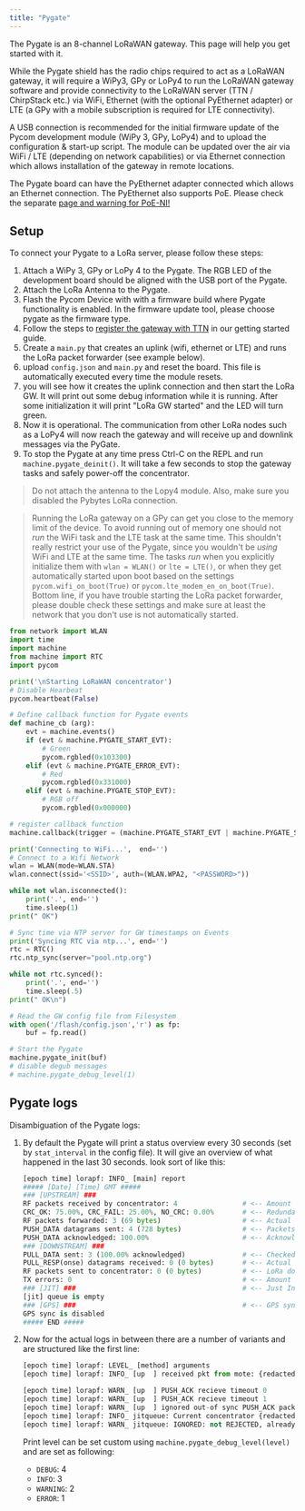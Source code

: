 ```yaml
---
title: "Pygate"
---
```


The Pygate is an 8-channel LoRaWAN gateway. This page will help you get started with it.

While the Pygate shield has the radio chips required to act as a LoRaWAN gateway, it will require a WiPy3, GPy or LoPy4 to run the LoRaWAN gateway software and provide connectivity to the LoRaWAN server (TTN / ChirpStack etc.) via WiFi, Ethernet (with the optional PyEthernet adapter) or LTE (a GPy with a mobile subscription is required for LTE connectivity).

A USB connection is recommended for the initial firmware update of the Pycom development module (WiPy 3, GPy, LoPy4) and to upload the configuration & start-up script. The module can be updated over the air via WiFi / LTE (depending on network capabilities) or via Ethernet connection which allows installation of the gateway in remote locations.

The Pygate board can have the PyEthernet adapter connected which allows an Ethernet connection. The PyEthernet also supports PoE. Please check the separate [page and warning for PoE-NI!](/tutorials/networkprotocols/poe/)

## Setup

To connect your Pygate to a LoRa server, please follow these steps:

1. Attach a WiPy 3, GPy or LoPy 4 to the Pygate. The RGB LED of the development board should be aligned with the USB port of the Pygate.
1. Attach the LoRa Antenna to the Pygate.
1. Flash the Pycom Device with with a firmware build where Pygate functionality is enabled. In the firmware update tool, please choose pygate as the firmware type.
1. Follow the steps to [register the gateway with TTN](/gettingstarted/registration/lora/ttn/#register-a-gateway) in our getting started guide.
1. Create a `main.py` that creates an uplink (wifi, ethernet or LTE) and runs the LoRa packet forwarder (see example below).
1. upload `config.json` and `main.py` and reset the board. This file is automatically executed every time the module resets.
1. you will see how it creates the uplink connection and then start the LoRa GW. It will print out some debug information while it is running. After some initialization it will print "LoRa GW started" and the LED will turn green.
1. Now it is operational. The communication from other LoRa nodes such as a LoPy4 will now reach the gateway and will receive up and downlink messages via the PyGate.
1. To stop the Pygate at any time press Ctrl-C on the REPL and run `machine.pygate_deinit()`. It will take a few seconds to stop the gateway tasks and safely power-off the concentrator.

> Do not attach the antenna to the Lopy4 module. Also, make sure you disabled the Pybytes LoRa connection.

> Running the LoRa gateway on a GPy can get you close to the memory limit of the device. To avoid running out of memory one should not *run* the WiFi task and the LTE task at the same time. This shouldn't really restrict your use of the Pygate, since you wouldn't be *using* WiFi and LTE at the same time. The tasks *run* when you explicitly initialize them with ``wlan = WLAN()`` or ``lte = LTE()``, or when they get automatically started upon boot based on the settings ``pycom.wifi_on_boot(True)`` or ``pycom.lte_modem_en_on_boot(True)``. Bottom line, if you have trouble starting the LoRa packet forwarder, please double check these settings and make sure at least the network that you don't use is not automatically started.

```python
from network import WLAN
import time
import machine
from machine import RTC
import pycom

print('\nStarting LoRaWAN concentrator')
# Disable Hearbeat
pycom.heartbeat(False)

# Define callback function for Pygate events
def machine_cb (arg):
    evt = machine.events()
    if (evt & machine.PYGATE_START_EVT):
        # Green
        pycom.rgbled(0x103300)
    elif (evt & machine.PYGATE_ERROR_EVT):
        # Red
        pycom.rgbled(0x331000)
    elif (evt & machine.PYGATE_STOP_EVT):
        # RGB off
        pycom.rgbled(0x000000)

# register callback function
machine.callback(trigger = (machine.PYGATE_START_EVT | machine.PYGATE_STOP_EVT | machine.PYGATE_ERROR_EVT), handler=machine_cb)

print('Connecting to WiFi...',  end='')
# Connect to a Wifi Network
wlan = WLAN(mode=WLAN.STA)
wlan.connect(ssid='<SSID>', auth=(WLAN.WPA2, "<PASSWORD>"))

while not wlan.isconnected():
    print('.', end='')
    time.sleep(1)
print(" OK")

# Sync time via NTP server for GW timestamps on Events
print('Syncing RTC via ntp...', end='')
rtc = RTC()
rtc.ntp_sync(server="pool.ntp.org")

while not rtc.synced():
    print('.', end='')
    time.sleep(.5)
print(" OK\n")

# Read the GW config file from Filesystem
with open('/flash/config.json','r') as fp:
    buf = fp.read()

# Start the Pygate
machine.pygate_init(buf)
# disable degub messages
# machine.pygate_debug_level(1)
```

## Pygate logs

Disambiguation of the Pygate logs:

1. By default the Pygate will print a status overview every 30 seconds (set by `stat_interval` in the config file). It will give an overview of what happened in the last 30 seconds. look sort of like this:

	```python
	[epoch time] lorapf: INFO_ [main] report
	##### [Date] [Time] GMT #####
	### [UPSTREAM] ###
	RF packets received by concentrator: 4                # <-- Amount of LoRa packets received from nodes
	CRC_OK: 75.00%, CRC_FAIL: 25.00%, NO_CRC: 0.00%       # <-- Redundancy check
	RF packets forwarded: 3 (69 bytes)                    # <-- Actual LoRa packets forwarded to TTN
	PUSH_DATA datagrams sent: 4 (728 bytes)               # <-- Packets forwarded to TTN (1 status update packet)
	PUSH_DATA acknowledged: 100.00%                       # <-- Acknowledgments received from TTN
	### [DOWNSTREAM] ###			
	PULL_DATA sent: 3 (100.00% acknowledged)              # <-- Checked TTN for Downlink packets this amount
	PULL_RESP(onse) datagrams received: 0 (0 bytes)       # <-- Actual downlink packets available from TTN
	RF packets sent to concentrator: 0 (0 bytes)          # <-- LoRa downlink packets actually sent out
	TX errors: 0                                          # <-- Amount of errors when sending LoRa packets to nodes, if there are any TX errors, they will be explained below
	### [JIT] ###                                         # <-- Just In Time TX scheduling
	[jit] queue is empty
	### [GPS] ###                                         # <-- GPS sync
	GPS sync is disabled
	##### END #####
	```



2. Now for the actual logs in between there are a number of variants and are structured like the first line:
	```python
	[epoch time] lorapf: LEVEL_ [method] arguments
	[epoch time] lorapf: INFO_ [up  ] received pkt from mote: {redacted}, RSSI -51.0  # <-- Properly received packet from node

	[epoch time] lorapf: WARN_ [up  ] PUSH_ACK recieve timeout 0                      # <-- No acknowledgement received from TTN
	[epoch time] lorapf: WARN_ [up  ] PUSH_ACK recieve timeout 1                      # <-- No acknowledgement received from TTN, second try
	[epoch time] lorapf: WARN_ [up  ] ignored out-of sync PUSH_ACK packet {redacted}  # <-- out of sync acknowledgement from TTN
	[epoch time] lorapf: INFO_ jitqueue: Current concentrator {redacted}              # <-- sceduled a downlink packet
	[epoch time] lorapf: WARN_ jitqueue: IGNORED: not REJECTED, already too late to send it {redacted} # <-- downlink LoRa packet received too late, but sent anyways
	```

	Print level can be set custom using `machine.pygate_debug_level(level)` and are set as following:
	* `DEBUG`: 4
	* `INFO`: 3
	* `WARNING`: 2
	* `ERROR`: 1
